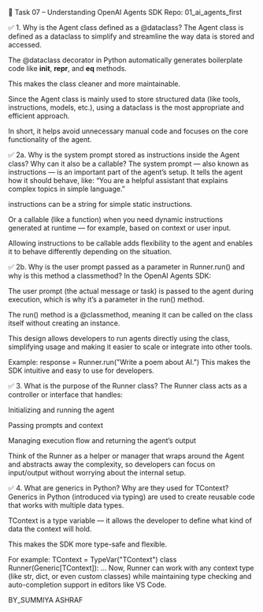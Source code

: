 🧠 Task 07 – Understanding OpenAI Agents SDK
Repo: 01_ai_agents_first

✅ 1. Why is the Agent class defined as a @dataclass?
The Agent class is defined as a dataclass to simplify and streamline the way data is stored and accessed.

The @dataclass decorator in Python automatically generates boilerplate code like __init__, __repr__, and __eq__ methods.

This makes the class cleaner and more maintainable.

Since the Agent class is mainly used to store structured data (like tools, instructions, models, etc.), using a dataclass is the most appropriate and efficient approach.

In short, it helps avoid unnecessary manual code and focuses on the core functionality of the agent.

✅ 2a. Why is the system prompt stored as instructions inside the Agent class? Why can it also be a callable?
The system prompt — also known as instructions — is an important part of the agent’s setup. It tells the agent how it should behave, like:
“You are a helpful assistant that explains complex topics in simple language.”

instructions can be a string for simple static instructions.

Or a callable (like a function) when you need dynamic instructions generated at runtime — for example, based on context or user input.

Allowing instructions to be callable adds flexibility to the agent and enables it to behave differently depending on the situation.

✅ 2b. Why is the user prompt passed as a parameter in Runner.run() and why is this method a classmethod?
In the OpenAI Agents SDK:

The user prompt (the actual message or task) is passed to the agent during execution, which is why it’s a parameter in the run() method.

The run() method is a @classmethod, meaning it can be called on the class itself without creating an instance.

This design allows developers to run agents directly using the class, simplifying usage and making it easier to scale or integrate into other tools.

Example:
response = Runner.run("Write a poem about AI.")
This makes the SDK intuitive and easy to use for developers.

✅ 3. What is the purpose of the Runner class?
The Runner class acts as a controller or interface that handles:

Initializing and running the agent

Passing prompts and context

Managing execution flow and returning the agent’s output

Think of the Runner as a helper or manager that wraps around the Agent and abstracts away the complexity, so developers can focus on input/output without worrying about the internal setup.

✅ 4. What are generics in Python? Why are they used for TContext?
Generics in Python (introduced via typing) are used to create reusable code that works with multiple data types.

TContext is a type variable — it allows the developer to define what kind of data the context will hold.

This makes the SDK more type-safe and flexible.

For example:
TContext = TypeVar("TContext")
class Runner(Generic[TContext]):
    ...
Now, Runner can work with any context type (like str, dict, or even custom classes) while maintaining type checking and auto-completion support in editors like VS Code.

BY_SUMMIYA ASHRAF